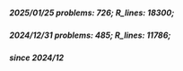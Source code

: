 ##### 2025/01/25   problems: 726;   R_lines: 18300;
##### 2024/12/31   problems: 485;   R_lines: 11786;
##### since 2024/12
